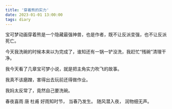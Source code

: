```yaml
---
title: '穿着熊的实力'
date: 2023-01-01 13:00:00
tags: diary
---
```

宝可梦动画穿着熊是一个隐藏最强神兽，也是作者，既不让反派变强，也不让反派死亡。

今天我洗碗的时候本来以为完成了，谁知还有一锅一铲没洗，我赶忙“残碗”清理干净。

我今天看了几章宝可梦小说，就是把主角实力吹飞的故事。

我真不该磨蹭，害得出去玩前还得做作业。

我妈太反常了，竟然自己要洗碗。

春夜喜雨 唐 杜甫
好雨知时节，
当春乃发生。
随风潜入夜，
润物细无声。
